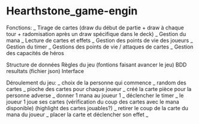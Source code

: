# Hearthstone_game-engin

Fonctions:
_ Tirage de cartes (draw du début de partie + draw à chaque tour + radomisation après un draw spécifique dans le deck)
_ Gestion du mana
_ Lecture de cartes et effets
_ Gestion des points de vie des joueurs
_ Gestion du timer
_ Gestions des points de vie / attaques de cartes
_ Gestion des capacités de héros


Structure de données
Règles du jeu (fontions faisant avancer le jeu)
BDD resultats (fichier json)
Interface

Déroulement du jeu:
_ choix de la personne qui commence
_ random des cartes
_ pioche des cartes pour chaque joueur
_ créé la carte pièce pour la personne adverse
_ donner 1 mana au joueur 1
_ déclencher le timer
_ le joueur 1 joue ses cartes (vérification du coup des cartes avec le mana disponible) (highlight des cartes jouables?)
_ retirer le coup de la carte du mana du joueur
_ placer la carte et déclencher son effet
_ 